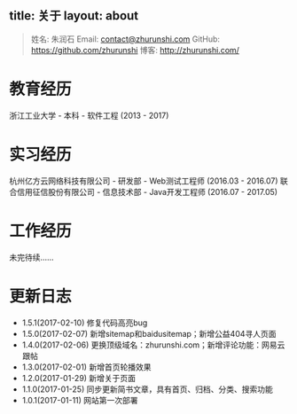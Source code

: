 title: 关于
layout: about
---
> 姓名: 朱润石
Email: contact@zhurunshi.com
GitHub: https://github.com/zhurunshi
博客: http://zhurunshi.com/

# 教育经历
浙江工业大学 - 本科 - 软件工程 (2013 - 2017)

# 实习经历
杭州亿方云网络科技有限公司 - 研发部 - Web测试工程师 (2016.03 - 2016.07)
联合信用征信股份有限公司 - 信息技术部 - Java开发工程师 (2016.07 - 2017.05)

# 工作经历
未完待续……

# 更新日志
- 1.5.1(2017-02-10) 修复代码高亮bug
- 1.5.0(2017-02-07) 新增sitemap和baidusitemap；新增公益404寻人页面
- 1.4.0(2017-02-06) 更换顶级域名：zhurunshi.com；新增评论功能：网易云跟帖
- 1.3.0(2017-02-01) 新增首页轮播效果
- 1.2.0(2017-01-29) 新增关于页面
- 1.1.0(2017-01-25) 同步更新简书文章，具有首页、归档、分类、搜索功能
- 1.0.1(2017-01-11) 网站第一次部署